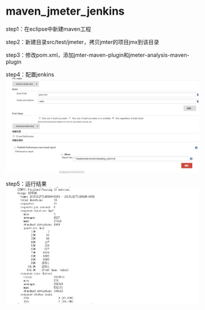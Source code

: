 # maven_jmeter_jenkins
step1：在eclipse中新建maven工程

step2：新建目录src/test/jmeter，拷贝jmter的项目jmx到该目录

step3：修改pom.xml，添加jmter-maven-plugin和jmeter-analysis-maven-plugin

step4：配置jenkins
![image](https://github.com/dongxiaobing/maven_jmeter_jenkins/blob/master/pic/jenkins_conf.jpg)

step5：运行结果
![image](https://github.com/dongxiaobing/maven_jmeter_jenkins/blob/master/pic/build_success.jpg)
